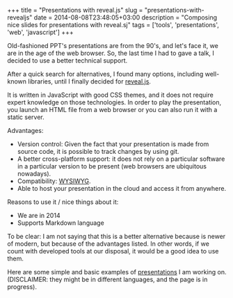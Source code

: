 +++
title = "Presentations with reveal.js"
slug = "presentations-with-revealjs"
date = 2014-08-08T23:48:05+03:00
description = "Composing nice slides for presentations with reveal.sj"
tags = ['tools', 'presentations', 'web', 'javascript']
+++

Old-fashioned PPT\'s presentations are from the 90\'s, and let\'s face
it, we are in the age of the web browser. So, the last time I had to
gave a talk, I decided to use a better technical support.

After a quick search for alternatives, I found many options, including
well-known libraries, until I finally decided for
[reveal.js](https://lab.hakim.se/reveal-js/#/).

It is written in JavaScript with good CSS themes, and it does not
require expert knowledge on those technologies. In order to play the
presentation, you launch an HTML file from a web browser or you can also
run it with a static server.

Advantages:

-   Version control: Given the fact that your presentation is made from
    source code, it is possible to track changes by using git.
-   A better cross-platform support: it does not rely on a particular
    software in a particular version to be present (web browsers are
    ubiquitous nowadays).
-   Compatibility: [WYSIWYG](https://en.wikipedia.org/wiki/WYSIWYG).
-   Able to host your presentation in the cloud and access it from
    anywhere.

Reasons to use it / nice things about it:

-   We are in 2014
-   Supports Markdown language

To be clear: I am not saying that this is a better alternative because
is newer of modern, but because of the advantages listed. In other
words, if we count with developed tools at our disposal, it would be a
good idea to use them.

Here are some simple and basic examples of
[presentations](https://rmariano.github.io/presentations/) I am working
on. (DISCLAIMER: they might be in different languages, and the page is
in progress).
